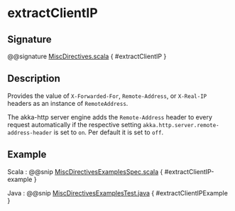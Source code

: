# extractClientIP

## Signature

@@signature [MiscDirectives.scala]($akka-http$/akka-http/src/main/scala/akka/http/scaladsl/server/directives/MiscDirectives.scala) { #extractClientIP }

## Description

Provides the value of `X-Forwarded-For`, `Remote-Address`, or `X-Real-IP` headers as an instance of `RemoteAddress`.

The akka-http server engine adds the `Remote-Address` header to every request automatically if the respective
setting `akka.http.server.remote-address-header` is set to `on`. Per default it is set to `off`.

## Example

Scala
:  @@snip [MiscDirectivesExamplesSpec.scala]($test$/scala/docs/http/scaladsl/server/directives/MiscDirectivesExamplesSpec.scala) { #extractClientIP-example }

Java
:  @@snip [MiscDirectivesExamplesTest.java]($test$/java/docs/http/javadsl/server/directives/MiscDirectivesExamplesTest.java) { #extractClientIPExample }
